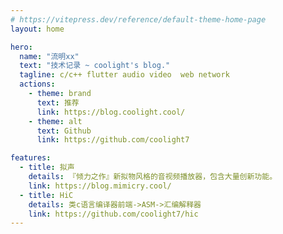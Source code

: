 ```yaml
---
# https://vitepress.dev/reference/default-theme-home-page
layout: home

hero:
  name: "流明xx"
  text: "技术记录 ~ coolight's blog."
  tagline: c/c++ flutter audio video  web network
  actions:
    - theme: brand
      text: 推荐
      link: https://blog.coolight.cool/
    - theme: alt
      text: Github
      link: https://github.com/coolight7

features:
  - title: 拟声
    details: 『倾力之作』新拟物风格的音视频播放器，包含大量创新功能。
    link: https://blog.mimicry.cool/
  - title: HiC
    details: 类c语言编译器前端->ASM->汇编解释器
    link: https://github.com/coolight7/hic
---
```


